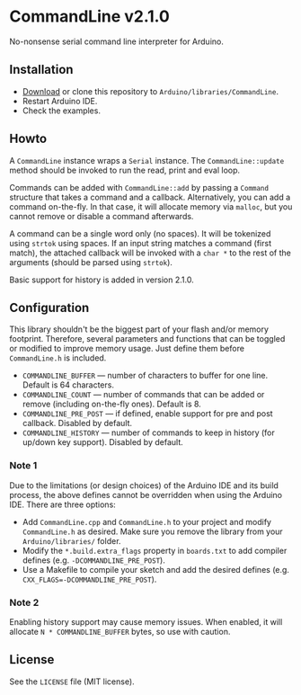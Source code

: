 # CommandLine v2.1.0
No-nonsense serial command line interpreter for Arduino.

## Installation
* [Download](https://github.com/basilfx/Arduino-CommandLine/archive/master.zip) or clone this repository to `Arduino/libraries/CommandLine`.
* Restart Arduino IDE.
* Check the examples.

## Howto
A `CommandLine` instance wraps a `Serial` instance. The `CommandLine::update` method should be invoked to run the read, print and eval loop.

Commands can be added with `CommandLine::add` by passing a `Command` structure that takes a command and a callback. Alternatively, you can add a command on-the-fly. In that case, it will allocate memory via `malloc`, but you cannot remove or disable a command afterwards.

A command can be a single word only (no spaces). It will be tokenized using `strtok` using spaces. If an input string matches a command (first match), the attached callback will be invoked with a `char *` to the rest of the arguments (should be parsed using `strtok`).

Basic support for history is added in version 2.1.0.

## Configuration
This library shouldn't be the biggest part of your flash and/or memory footprint. Therefore, several parameters and functions that can be toggled or modified to improve memory usage. Just define them before `CommandLine.h` is included.

* `COMMANDLINE_BUFFER` &mdash; number of characters to buffer for one line. Default is 64 characters.
* `COMMANDLINE_COUNT` &mdash; number of commands that can be added or remove (including on-the-fly ones). Default is 8.
* `COMMANDLINE_PRE_POST` &mdash; if defined, enable support for pre and post callback. Disabled by default.
* `COMMANDLINE_HISTORY` &mdash; number of commands to keep in history (for up/down key support). Disabled by default.

### Note 1
Due to the limitations (or design choices) of the Arduino IDE and its build process, the above defines cannot be overridden when using the Arduino IDE. There are three options:

* Add `CommandLine.cpp` and `CommandLine.h` to your project and modify `CommandLine.h` as desired. Make sure you remove the library from your `Arduino/libraries/` folder.
* Modify the `*.build.extra_flags` property in `boards.txt` to add compiler defines (e.g. `-DCOMMANDLINE_PRE_POST`).
* Use a Makefile to compile your sketch and add the desired defines (e.g. `CXX_FLAGS=-DCOMMANDLINE_PRE_POST`).

### Note 2
Enabling history support may cause memory issues. When enabled, it will allocate `N * COMMANDLINE_BUFFER` bytes, so use with caution.

## License
See the `LICENSE` file (MIT license).
